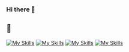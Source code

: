 ### Hi there 👋

<!-- <p align="center">
  <a href="https://skillicons.dev">
    <img src="https://skillicons.dev/icons?i=git,kubernetes,docker,c,vim" />
  </a>
</p> -->

## 💜
[![My Skills](https://skillicons.dev/icons?i=html,css,javascript,alpinejs,nodejs,bootstrap,tailwindcss)](https://skillicons.dev)
[![My Skills](https://skillicons.dev/icons?i=php,mysql,python)](https://skillicons.dev)
[![My Skills](https://skillicons.dev/icons?i=laravel,vscode)](https://skillicons.dev)
[![My Skills](https://skillicons.dev/icons?i=git,github,instagram,linkedin,twitter,discord)](https://skillicons.dev)

<!--
**moham7dreza/moham7dreza** is a ✨ _special_ ✨ repository because its `README.md` (this file) appears on your GitHub profile.

Here are some ideas to get you started:

- 🔭 I’m currently working on ...
- 🌱 I’m currently learning ...
- 👯 I’m looking to collaborate on ...
- 🤔 I’m looking for help with ...
- 💬 Ask me about ...
- 📫 How to reach me: ...
- 😄 Pronouns: ...
- ⚡ Fun fact: ...
-->
